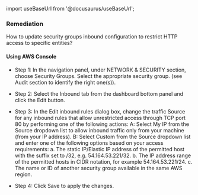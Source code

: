 import useBaseUrl from '@docusaurus/useBaseUrl';

### Remediation
How to update security groups inbound configuration to restrict HTTP access to specific entities?

#### Using AWS Console

- Step 1: In the navigation panel, under NETWORK & SECURITY section, choose Security Groups. Select the appropriate security group.
	(see Audit section to identify the right one(s)).

- Step 2: Select the Inbound tab from the dashboard bottom panel and click the Edit button.

- Step 3: In the Edit inbound rules dialog box, change the traffic Source for any inbound rules that allow unrestricted access through TCP port 80 by performing one of the following actions:
	A: Select My IP from the Source dropdown list to allow inbound traffic only from your machine (from your IP address).
	B: Select Custom from the Source dropdown list and enter one of the following options based on your access requirements:
		a. The static IP/Elastic IP address of the permitted host with the suffix set to /32, e.g. 54.164.53.221/32.
		b. The IP address range of the permitted hosts in CIDR notation, for example 54.164.53.221/24.
		c. The name or ID of another security group available in the same AWS region.

- Step 4: Click Save to apply the changes.